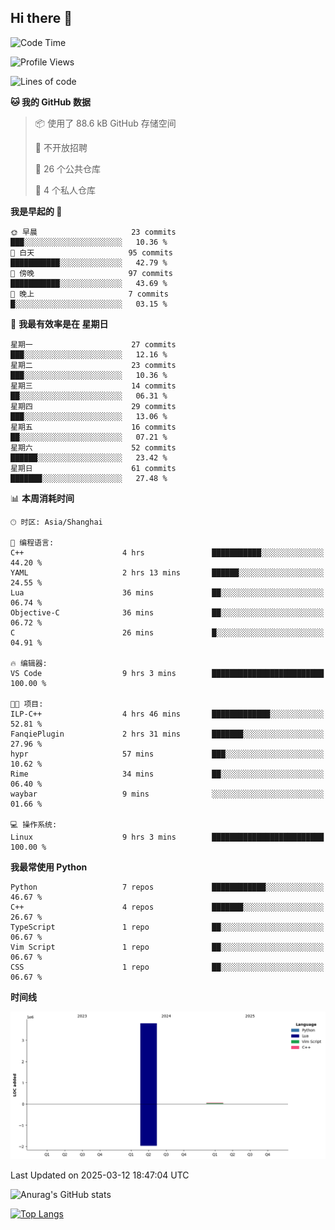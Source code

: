 ## Hi there 👋

<!--
**ZeroMapleQvQ/ZeroMapleQvQ** is a ✨ _special_ ✨ repository because its `README.md` (this file) appears on your GitHub profile.

Here are some ideas to get you started:

- 🔭 I’m currently working on ...
- 🌱 I’m currently learning ...
- 👯 I’m looking to collaborate on ...
- 🤔 I’m looking for help with ...
- 💬 Ask me about ...
- 📫 How to reach me: ...
- 😄 Pronouns: ...
- ⚡ Fun fact: ...
-->

<!--START_SECTION:waka-->
![Code Time](http://img.shields.io/badge/Code%20Time-40%20hrs%2058%20mins-blue)

![Profile Views](http://img.shields.io/badge/%E4%B8%AA%E4%BA%BA%E8%B5%84%E6%96%99%E8%A7%82%E7%9C%8B%E6%AC%A1%E6%95%B0-0-blue)

![Lines of code](https://img.shields.io/badge/%E4%BB%8E%E3%80%8CHello%20World%E3%80%8D%E8%B5%B7%E6%88%91%E5%B7%B2%E7%BB%8F%E5%86%99%E4%BA%86-3.9%20million%20%E8%A1%8C%E4%BB%A3%E7%A0%81-blue)

**🐱 我的 GitHub 数据** 

> 📦  使用了 88.6 kB GitHub 存储空间 
 > 
> 🚫 不开放招聘
 > 
> 📜 26 个公共仓库 
 > 
> 🔑 4 个私人仓库 
 > 
**我是早起的 🐤** 

```text
🌞 早晨                     23 commits          ███░░░░░░░░░░░░░░░░░░░░░░   10.36 % 
🌆 白天                     95 commits          ███████████░░░░░░░░░░░░░░   42.79 % 
🌃 傍晚                     97 commits          ███████████░░░░░░░░░░░░░░   43.69 % 
🌙 晚上                     7 commits           █░░░░░░░░░░░░░░░░░░░░░░░░   03.15 % 
```
📅 **我最有效率是在 星期日** 

```text
星期一                      27 commits          ███░░░░░░░░░░░░░░░░░░░░░░   12.16 % 
星期二                      23 commits          ███░░░░░░░░░░░░░░░░░░░░░░   10.36 % 
星期三                      14 commits          ██░░░░░░░░░░░░░░░░░░░░░░░   06.31 % 
星期四                      29 commits          ███░░░░░░░░░░░░░░░░░░░░░░   13.06 % 
星期五                      16 commits          ██░░░░░░░░░░░░░░░░░░░░░░░   07.21 % 
星期六                      52 commits          ██████░░░░░░░░░░░░░░░░░░░   23.42 % 
星期日                      61 commits          ███████░░░░░░░░░░░░░░░░░░   27.48 % 
```


📊 **本周消耗时间** 

```text
🕑︎ 时区: Asia/Shanghai

💬 编程语言: 
C++                      4 hrs               ███████████░░░░░░░░░░░░░░   44.20 % 
YAML                     2 hrs 13 mins       ██████░░░░░░░░░░░░░░░░░░░   24.55 % 
Lua                      36 mins             ██░░░░░░░░░░░░░░░░░░░░░░░   06.74 % 
Objective-C              36 mins             ██░░░░░░░░░░░░░░░░░░░░░░░   06.72 % 
C                        26 mins             █░░░░░░░░░░░░░░░░░░░░░░░░   04.91 % 

🔥 编辑器: 
VS Code                  9 hrs 3 mins        █████████████████████████   100.00 % 

🐱‍💻 项目: 
ILP-C++                  4 hrs 46 mins       █████████████░░░░░░░░░░░░   52.81 % 
FanqiePlugin             2 hrs 31 mins       ███████░░░░░░░░░░░░░░░░░░   27.96 % 
hypr                     57 mins             ███░░░░░░░░░░░░░░░░░░░░░░   10.62 % 
Rime                     34 mins             ██░░░░░░░░░░░░░░░░░░░░░░░   06.40 % 
waybar                   9 mins              ░░░░░░░░░░░░░░░░░░░░░░░░░   01.66 % 

💻 操作系统: 
Linux                    9 hrs 3 mins        █████████████████████████   100.00 % 
```

**我最常使用 Python** 

```text
Python                   7 repos             ████████████░░░░░░░░░░░░░   46.67 % 
C++                      4 repos             ███████░░░░░░░░░░░░░░░░░░   26.67 % 
TypeScript               1 repo              ██░░░░░░░░░░░░░░░░░░░░░░░   06.67 % 
Vim Script               1 repo              ██░░░░░░░░░░░░░░░░░░░░░░░   06.67 % 
CSS                      1 repo              ██░░░░░░░░░░░░░░░░░░░░░░░   06.67 % 
```



**时间线**

![Lines of Code chart](https://raw.githubusercontent.com/bkctwy/bkctwy/main/assets/bar_graph.png)


 Last Updated on 2025-03-12 18:47:04 UTC
<!--END_SECTION:waka-->


![Anurag's GitHub stats](https://grs.bkctwy.tech/api?username=bkctwy&theme=dracula&show_icons=true)


[![Top Langs](https://grs.bkctwy.tech/api/top-langs/?username=bkctwy&layout=compact&theme=dracula)](https://github.com/anuraghazra/github-readme-stats)
